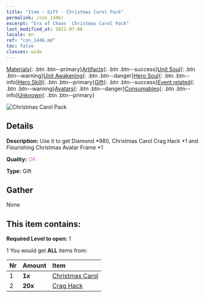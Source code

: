```yaml
---
title: "Item - Gift - Christmas Carol Pack"
permalink: /con_1446/
excerpt: "Era of Chaos  Christmas Carol Pack"
last_modified_at: 2021-07-06
locale: en
ref: "con_1446.md"
toc: false
classes: wide
---
```

 [Materials](/Items/){: .btn .btn--primary}[Artifacts](/Items/Artifacts/){: .btn .btn--success}[Unit Soul](/Items/UnitSoul/){: .btn .btn--warning}[Unit Awakening](/Items/UnitAwakening/){: .btn .btn--danger}[Hero Soul](/Items/HeroSoul/){: .btn .btn--info}[Hero Skill](/Items/HeroSkill/){: .btn .btn--primary}[Gift](/Items/Gift/){: .btn .btn--success}[Event related](/Items/Events/){: .btn .btn--warning}[Avatars](/Items/Avatars/){: .btn .btn--danger}[Consumables](/Items/Consumables/){: .btn .btn--info}[Unknown](/Items/Unknown/){: .btn .btn--primary}

 ![Christmas Carol Pack](/images/t/i_907060.png)

## Details
 **Description:** Use it to get Diamond *980, Christmas Carol Crag Hack *1 and Flourishing Christmas Avatar Frame *1

 **Quality:** <span style="color: #DA70D6">OK</span>

 **Type:** Gift

## Gather

  None

## This item contains:

 **Required Level to open:** 1

 1 You would get **ALL** items  from:

  | Nr | Amount |     Item    |
  |:---|:-------|:------------|
  | 1 |  **1x** | [Christmas Carol](/Items/con_1058/) |  | 
  | 2 |  **20x** | [Crag Hack](/Items/her_375/) |  | 
